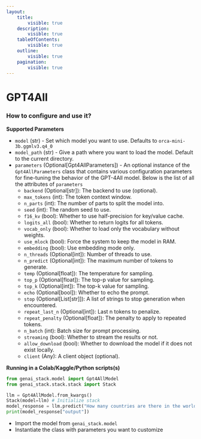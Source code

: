 ```yaml
---
layout:
    title:
        visible: true
    description:
        visible: true
    tableOfContents:
        visible: true
    outline:
        visible: true
    pagination:
        visible: true
---
```


# GPT4All

### How to configure and use it? <a href="#how-to-configure-and-use-it" id="how-to-configure-and-use-it"></a>

**Supported Parameters**

-   `model` (str) - Set which model you want to use. Defaults to `orca-mini-3b.ggmlv3.q4_0`
-   `model_path` (str) - Give a path where you want to load the model. Default to the current directory.
-   `parameters` (Optional\[Gpt4AllParameters]) - An optional instance of the `Gpt4AllParameters` class that contains various configuration parameters for fine-tuning the behavior of the GPT-4All model. Below is the list of all the attributes of `parameters`
    -   `backend` (Optional\[str]): The backend to use (optional).
    -   `max_tokens` (int): The token context window.
    -   `n_parts` (int): The number of parts to split the model into.
    -   `seed` (int): The random seed to use.
    -   `f16_kv` (bool): Whether to use half-precision for key/value cache.
    -   `logits_all` (bool): Whether to return logits for all tokens.
    -   `vocab_only` (bool): Whether to load only the vocabulary without weights.
    -   `use_mlock` (bool): Force the system to keep the model in RAM.
    -   `embedding` (bool): Use embedding mode only.
    -   `n_threads` (Optional\[int]): Number of threads to use.
    -   `n_predict` (Optional\[int]): The maximum number of tokens to generate.
    -   `temp` (Optional\[float]): The temperature for sampling.
    -   `top_p` (Optional\[float]): The top-p value for sampling.
    -   `top_k` (Optional\[int]): The top-k value for sampling.
    -   `echo` (Optional\[bool]): Whether to echo the prompt.
    -   `stop` (Optional\[List\[str]]): A list of strings to stop generation when encountered.
    -   `repeat_last_n` (Optional\[int]): Last n tokens to penalize.
    -   `repeat_penalty` (Optional\[float]): The penalty to apply to repeated tokens.
    -   `n_batch` (int): Batch size for prompt processing.
    -   `streaming` (bool): Whether to stream the results or not.
    -   `allow_download` (bool): Whether to download the model if it does not exist locally.
    -   `client` (Any): A client object (optional).

**Running in a Colab/Kaggle/Python scripts(s)**

```python
from genai_stack.model import Gpt4AllModel
from genai_stack.stack.stack import Stack

llm = Gpt4AllModel.from_kwargs()
Stack(model=llm) # Initialize stack
model_response = llm.predict("How many countries are there in the world?")
print(model_response["output"])
```

-   Import the model from `genai_stack.model`
-   Instantiate the class with parameters you want to customize
